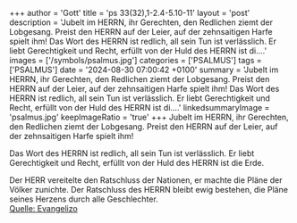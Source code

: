 +++
author = 'Gott'
title = 'ps 33(32),1-2.4-5.10-11'
layout = 'post'
description = 'Jubelt im HERRN, ihr Gerechten,  den Redlichen ziemt der Lobgesang. Preist den HERRN auf der Leier,  auf der zehnsaitigen Harfe spielt ihm!  Das Wort des HERRN ist redlich,  all sein Tun ist verlässlich. Er liebt Gerechtigkeit und Recht,  erfüllt von der Huld des HERRN ist di....'
images = ['/symbols/psalmus.jpg']
categories = ['PSALMUS']
tags = ['PSALMUS']
date = '2024-08-30 07:00:42 +0100'
summary = 'Jubelt im HERRN, ihr Gerechten,  den Redlichen ziemt der Lobgesang. Preist den HERRN auf der Leier,  auf der zehnsaitigen Harfe spielt ihm!  Das Wort des HERRN ist redlich,  all sein Tun ist verlässlich. Er liebt Gerechtigkeit und Recht,  erfüllt von der Huld des HERRN ist di....'
linkedsummaryImage = 'psalmus.jpg'
keepImageRatio = 'true'
+++
Jubelt im HERRN, ihr Gerechten, 
den Redlichen ziemt der Lobgesang.
Preist den HERRN auf der Leier, 
auf der zehnsaitigen Harfe spielt ihm!

Das Wort des HERRN ist redlich, 
all sein Tun ist verlässlich.
Er liebt Gerechtigkeit und Recht, 
erfüllt von der Huld des HERRN ist die Erde.<!--more-->

Der HERR vereitelte den Ratschluss der Nationen, 
er machte die Pläne der Völker zunichte.
Der Ratschluss des HERRN bleibt ewig bestehen, 
die Pläne seines Herzens durch alle Geschlechter.<br> [Quelle: Evangelizo](https://evangeliumtagfuertag.org/DE/gospel)